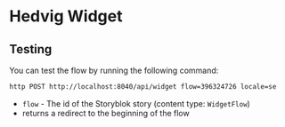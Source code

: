 # Hedvig Widget

## Testing

You can test the flow by running the following command:

```bash
http POST http://localhost:8040/api/widget flow=396324726 locale=se
```

- `flow` - The id of the Storyblok story (content type: `WidgetFlow`)
- returns a redirect to the beginning of the flow
